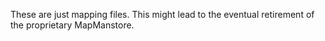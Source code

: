 These are just mapping files. This might lead to the eventual retirement of the proprietary MapManstore. 
